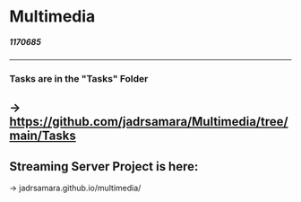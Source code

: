 # Multimedia
##### 1170685
---
### Tasks are in the "Tasks" Folder
-> https://github.com/jadrsamara/Multimedia/tree/main/Tasks
---
## Streaming Server Project is here:
-> jadrsamara.github.io/multimedia/
